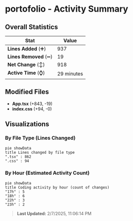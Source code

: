 # portofolio - Activity Summary 

## Overall Statistics

| Stat                   | Value                                                             |
| ---------------------- | ----------------------------------------------------------------- |
| **Lines Added** (➕)   | 937                                          |
| **Lines Removed** (➖) | 19                                        |
| **Net Change** (↕)    | 918                |
| **Active Time** (⌚)   | 29 minutes |


## Modified Files
- **App.tsx** (+843, -19)
- **index.css** (+94, -0)

## Visualizations

### By File Type (Lines Changed)

```mermaid
pie showData
title Lines changed by file type
".tsx" : 862
".css" : 94
```

### By Hour (Estimated Activity Count)

```mermaid
pie showData
title Coding activity by hour (count of changes)
"17h" : 5
"18h" : 6
"22h" : 3
"23h" : 2
```


> **Last Updated:** 2/7/2025, 11:06:14 PM
